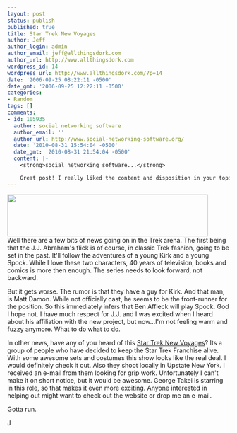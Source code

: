 ```yaml
---
layout: post
status: publish
published: true
title: Star Trek New Voyages
author: Jeff
author_login: admin
author_email: jeff@allthingsdork.com
author_url: http://www.allthingsdork.com
wordpress_id: 14
wordpress_url: http://www.allthingsdork.com/?p=14
date: '2006-09-25 08:22:11 -0500'
date_gmt: '2006-09-25 12:22:11 -0500'
categories:
- Random
tags: []
comments:
- id: 105935
  author: social networking software
  author_email: ''
  author_url: http://www.social-networking-software.org/
  date: '2010-08-31 15:54:04 -0500'
  date_gmt: '2010-08-31 21:54:04 -0500'
  content: |-
    <strong>social networking software...</strong>

    Great post! I really liked the content and disposition in your topic!...
---
```

<p><img width="455" height="95" src="http://www.startreknewvoyages.com/1024/includes/layout/header.jpg" /><br />
Well there are a few bits of news going on in the Trek arena. The first being that the J.J. Abraham's  flick is of course, in classic Trek fashion, going to be set in the past. It'll follow the adventures of a young Kirk and a young Spock. While I love these two characters, 40 years of television, books and comics is more then enough. The series needs to look forward, not backward.</p>
<p>But it gets worse. The rumor is that they have a guy for Kirk. And that man, is Matt Damon. While not officially cast, he seems to be the front-runner for the position. So this immediately infers that Ben Affleck will play Spock. God I hope not. I have much respect for J.J. and I was excited when I heard about his affiliation with the new project, but now...I'm not feeling warm and fuzzy anymore. What to do what to do.</p>
<p>In other news, have any of you heard of this <a target="_blank" title="Star Trek new Voyages" href="http://www.newvoyages.com/">Star Trek New Voyages</a>? Its a group of people who have decided to keep the Star Trek Franchise alive. With some awesome sets and costumes this show looks like the real deal. I would definitely check it out. Also they shoot locally in Upstate New York. I received an e-mail from them looking for grip work. Unfortunately I can't make it on short notice, but it would be awesome. George Takei is starring in this role, so that makes it even more exciting. Anyone interested in helping out might want to check out the website or drop me an e-mail.</p>
<p>Gotta run.</p>
<p>J</p>
